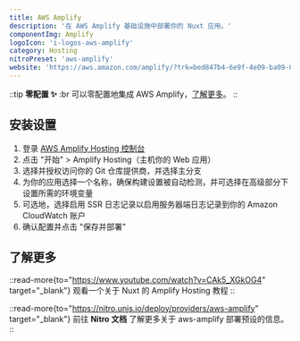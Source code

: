 ```yaml
---
title: AWS Amplify
description: '在 AWS Amplify 基础设施中部署你的 Nuxt 应用。'
componentImg: Amplify
logoIcon: 'i-logos-aws-amplify'
category: Hosting
nitroPreset: 'aws-amplify'
website: 'https://aws.amazon.com/amplify/?trk=bed847b4-6e9f-4e09-ba09-0d4680a0447b&sc_channel=el'
---
```


::tip
**零配置 ✨**
:br
可以零配置地集成 AWS Amplify，[了解更多](https://nitro.unjs.io/deploy#zero-config-providers)。
::

## 安装设置

1. 登录 [AWS Amplify Hosting 控制台](https://console.aws.amazon.com/amplify/?trk=01c5a476-5997-4e6a-88b9-fd0a0a5bbe34&sc_channel=el)
2. 点击 "开始" > Amplify Hosting（主机你的 Web 应用）
3. 选择并授权访问你的 Git 仓库提供商，并选择主分支
4. 为你的应用选择一个名称，确保构建设置被自动检测，并可选择在高级部分下设置所需的环境变量
5. 可选地，选择启用 SSR 日志记录以启用服务器端日志记录到你的 Amazon CloudWatch 账户
6. 确认配置并点击 "保存并部署"

## 了解更多

::read-more{to="https://www.youtube.com/watch?v=CAk5_XGkOG4" target="_blank"}
观看一个关于 Nuxt 的 Amplify Hosting 教程
::

::read-more{to="https://nitro.unjs.io/deploy/providers/aws-amplify" target="_blank"}
前往 **Nitro 文档** 了解更多关于 aws-amplify 部署预设的信息。
::
